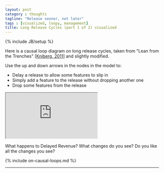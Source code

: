 ```yaml
---
layout: post
category : thoughts
tagline: "Release sooner, not later"
tags : [visualized, loopy, management]
title: Long Release Cycles (part 1 of 2) visualized
---
```


{% include JB/setup %}

Here is a causal loop diagram on long release cycles,
taken from "Lean from the Trenches" 
[[Kniberg, 2011]] and slightly modified.

Use the up and down arrows in the nodes in the model to:

 * Delay a release to allow some features to slip in
 * Simply add a feature to the release without dropping another one
 * Drop some features from the release

<iframe class="loopy" src="http://ncase.me/loopy/v1.1/?embed=1&data=[[[3,375,115,0.5,%22Delayed%2520Revenue%22,0],[4,815,114,0.5,%22Loss%2520of%2520Customers%22,0],[5,602,152,0.5,%22Long%2520Release%2520Cycle%22,1],[6,317,292,0.5,%22Delayed%2520Releases%22,1],[7,316,501,0.5,%22Scope%2520Increase%22,1],[8,777,278,0.5,%22Changes%2520in%2520release%22,1],[9,768,453,0.5,%22Add%2520Features%22,1],[10,770,592,0.5,%22Drop%2520Features%22,1]],[[5,3,-4,1,0],[5,4,-23,1,0],[5,8,8,1,0],[8,9,-6,1,0],[9,7,-31,1,0],[7,6,23,1,0],[6,5,27,1,0],[10,7,36,-1,0]],[[960,279,%22If%2520the%2520cycle%2520is%2520longer%252C%250ABusiness%2520needs%2520more%2520%250Achanges%2520within%2520each%2520%250Acycle%2520...%22],[946,445,%22...%2520which%2520are%2520added%250Ato%2520the%2520release.%22],[963,595,%22Often%2520without%2520dropping%250Alow%2520priority%2520features%2520from%250Athe%2520release.%22]],10%5D"></iframe>

What happens to Delayed Revenue? What changes do you see? 
Do you like all the changes you see?

{% include on-causal-loops.md %}


---

 [loopy]: http://ncase.me/loopy/
 [Kniberg, 2011]: http://my.safaribooksonline.com/book/project-management/9781941222935